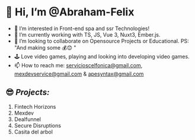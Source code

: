 # 👋 Hi, I’m @Abraham-Felix
- 👀 I’m interested in Front-end spa and ssr Technologies!
- 🌱 I’m currently working with TS, JS, Vue 3, Nuxt3, Ember.js.
- 💞️ I’m looking to collaborate on Opensource Projects or Educational. PS: "And making some 💰😊 " 
- 🕹  Love video games, playing and looking into developing video games.
- 📫 How to reach me: servicioscelfonica@gmail.com, mexdevservice@gmail.com & apesyntax@gmail.com
## 😎 *Projects:* 
1. Fintech Horizons
2. Mexdev 
3. Dealfunnel 
4. Secure Disruptions
5. Casita del arbol

<!---
Abraham-Felix/Abraham-Felix is a ✨ special ✨ repository because its `README.md` (this file) appears on your GitHub profile.
You can click the Preview link to take a look at your changes.
--->
